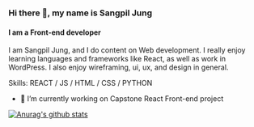 ### Hi there 👋, my name is Sangpil Jung
#### I am a Front-end developer 
I am Sangpil Jung, and I do content on Web development. I really enjoy learning languages and frameworks like React, as well as work in WordPress. I also enjoy wireframing, ui, ux, and design in general.

Skills: REACT / JS / HTML / CSS / PYTHON

- 🔭 I’m currently working on Capstone React Front-end project  


[![Anurag's github stats](https://github-readme-stats.vercel.app/api?username=Thinkteam20)](https://github.com/anuraghazra/github-readme-stats)






